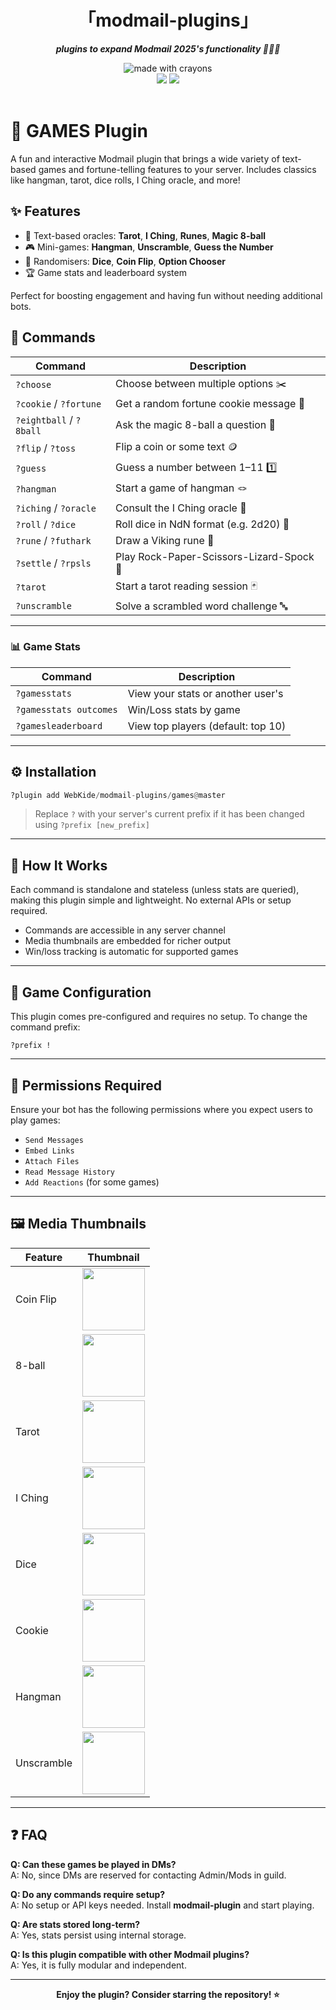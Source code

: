 <div align="center">
<h1>「modmail-plugins」</h1>
<p><b><i>plugins to expand Modmail 2025's functionality 🚀🌟✨</i></b></p>
</div>

<div align="center">
<img src="http://forthebadge.com/images/badges/made-with-crayons.svg?style=for-the-badge" alt="made with crayons"><br>
<img src="https://img.shields.io/badge/python-v3.7+-12a4ff?style=for-the-badge&logo=python&logoColor=12a4ff">
<img src="https://img.shields.io/badge/library-discord%2Epy%202%2Ex-ffbb10?style=for-the-badge&logo=discord">
<br><br>
</div>

# 🎲 GAMES Plugin

A fun and interactive Modmail plugin that brings a wide variety of text-based games and fortune-telling features to your server. Includes classics like hangman, tarot, dice rolls, I Ching oracle, and more!

## ✨ Features

- 🔮 Text-based oracles: **Tarot**, **I Ching**, **Runes**, **Magic 8-ball**
- 🎮 Mini-games: **Hangman**, **Unscramble**, **Guess the Number**
- 🎲 Randomisers: **Dice**, **Coin Flip**, **Option Chooser**
- 🏆 Game stats and leaderboard system

Perfect for boosting engagement and having fun without needing additional bots.

## 🚀 Commands

| Command | Description |
|--------|-------------|
| `?choose` | Choose between multiple options ✂️ |
| `?cookie` / `?fortune` | Get a random fortune cookie message 🍪 |
| `?eightball` / `?8ball` | Ask the magic 8-ball a question 🎱 |
| `?flip` / `?toss` | Flip a coin or some text 🪙 |
| `?guess` | Guess a number between 1–11 1️⃣ |
| `?hangman` | Start a game of hangman 🪢 |
| `?iching` / `?oracle` | Consult the I Ching oracle 📜 |
| `?roll` / `?dice` | Roll dice in NdN format (e.g. 2d20) 🎲 |
| `?rune` / `?futhark` | Draw a Viking rune 🧿 |
| `?settle` / `?rpsls` | Play Rock-Paper-Scissors-Lizard-Spock 🖖 |
| `?tarot` | Start a tarot reading session 🃏 |
| `?unscramble` | Solve a scrambled word challenge 🔤 |

---

### 📊 Game Stats

| Command | Description |
|---------|-------------|
| `?gamesstats` | View your stats or another user's |
| `?gamesstats outcomes` | Win/Loss stats by game |
| `?gamesleaderboard` | View top players (default: top 10) |

---

## ⚙️ Installation

```py
?plugin add WebKide/modmail-plugins/games@master
```

> Replace `?` with your server's current prefix if it has been changed using `?prefix [new_prefix]`

---

## 🔮 How It Works

Each command is standalone and stateless (unless stats are queried), making this plugin simple and lightweight. No external APIs or setup required.

- Commands are accessible in any server channel
- Media thumbnails are embedded for richer output
- Win/loss tracking is automatic for supported games

---

## 📝 Game Configuration

This plugin comes pre-configured and requires no setup. To change the command prefix:

```
?prefix !
```

---

## 🧾 Permissions Required

Ensure your bot has the following permissions where you expect users to play games:

- `Send Messages`
- `Embed Links`
- `Attach Files`
- `Read Message History`
- `Add Reactions` (for some games)

---

## 🖼️ Media Thumbnails

| Feature | Thumbnail |
|--------|-----------|
| Coin Flip | <img src="https://i.imgur.com/4oKCFyM.png" width="100"> |
| 8-ball | <img src="https://i.imgur.com/GVFY7ry.png" width="100"> |
| Tarot | <img src="https://i.imgur.com/rUAjxYx.png" width="100"> |
| I Ching | <img src="http://i.imgur.com/biEvXBN.png" width="100"> |
| Dice | <img src="https://i.imgur.com/N4d4X3h.png" width="100"> |
| Cookie | <img src="https://i.imgur.com/MHkzgHU.png" width="100"> |
| Hangman | <img src="https://i.imgur.com/EksOlTe.png" width="100"> |
| Unscramble | <img src="https://i.imgur.com/wydPdrN.png" width="100"> |

---

## ❓ FAQ

**Q: Can these games be played in DMs?**  
A: No, since DMs are reserved for contacting Admin/Mods in guild.

**Q: Do any commands require setup?**  
A: No setup or API keys needed. Install **modmail-plugin** and start playing.

**Q: Are stats stored long-term?**  
A: Yes, stats persist using internal storage.

**Q: Is this plugin compatible with other Modmail plugins?**  
A: Yes, it is fully modular and independent.

---

<div align="center">
<b>Enjoy the plugin? Consider starring the repository! ⭐</b>
</div>
